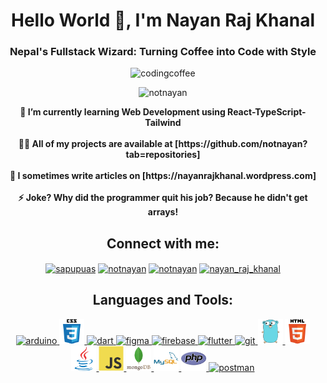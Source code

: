 <h1 align="center">Hello World 👋, I'm Nayan Raj Khanal</h1>
<h3 align="center">Nepal's Fullstack Wizard: Turning Coffee into Code with Style</h3>

<p align="center">
  <img alt="codingcoffee" width="700" src="https://gifdb.com/images/high/cartoon-character-louise-belcher-coding-is-fun-ctmkcciuc1gyxos2.gif">
</p>

<p align="center">
  <img src="https://github-readme-stats.vercel.app/api/top-langs?username=notnayan&show_icons=true&locale=en&layout=compact" alt="notnayan" />
</p>

<p align="center">
  <b>🔭 I’m currently learning Web Development using React-TypeScript-Tailwind</b><br/><br/>
  <b>👨‍💻 All of my projects are available at [https://github.com/notnayan?tab=repositories]</b><br/><br/>
  <b>📝 I sometimes write articles on [https://nayanrajkhanal.wordpress.com]</b><br/><br/>
  <b>⚡ Joke? Why did the programmer quit his job? Because he didn't get arrays!</b>
</p>

<h2 align="center">Connect with me:</h2>
<p align="center">
<a href="https://twitter.com/sapupuas" target="blank"><img align="center" src="https://cdn-icons-png.flaticon.com/512/11023/11023504.png" alt="sapupuas" height="50" width="50" /></a>
<a href="https://github.com/notnayan" target="blank"><img align="center" src="https://cdn-icons-png.flaticon.com/512/11023/11023043.png" alt="notnayan" height="50" width="50" /></a>
<a href="https://fb.com/notnayan" target="blank"><img align="center" src="https://cdn-icons-png.flaticon.com/512/11023/11023391.png" alt="notnayan" height="50" width="50" /></a>
<a href="https://instagram.com/nayan_raj_khanal" target="blank"><img align="center" src="https://cdn-icons-png.flaticon.com/512/11023/11023406.png" alt="nayan_raj_khanal" height="50" width="50" /></a>
</p>

<h2 align="center">Languages and Tools:</h2>
<p align="center"> <a href="https://www.arduino.cc/" target="_blank" rel="noreferrer"> <img src="https://cdn.worldvectorlogo.com/logos/arduino-1.svg" alt="arduino" width="40" height="40"/> </a> <a href="https://www.w3schools.com/css/" target="_blank" rel="noreferrer"> <img src="https://raw.githubusercontent.com/devicons/devicon/master/icons/css3/css3-original-wordmark.svg" alt="css3" width="40" height="40"/> </a> <a href="https://dart.dev" target="_blank" rel="noreferrer"> <img src="https://www.vectorlogo.zone/logos/dartlang/dartlang-icon.svg" alt="dart" width="40" height="40"/> </a> <a href="https://www.figma.com/" target="_blank" rel="noreferrer"> <img src="https://www.vectorlogo.zone/logos/figma/figma-icon.svg" alt="figma" width="40" height="40"/> </a> <a href="https://firebase.google.com/" target="_blank" rel="noreferrer"> <img src="https://www.vectorlogo.zone/logos/firebase/firebase-icon.svg" alt="firebase" width="40" height="40"/> </a> <a href="https://flutter.dev" target="_blank" rel="noreferrer"> <img src="https://www.vectorlogo.zone/logos/flutterio/flutterio-icon.svg" alt="flutter" width="40" height="40"/> </a> <a href="https://git-scm.com/" target="_blank" rel="noreferrer"> <img src="https://www.vectorlogo.zone/logos/git-scm/git-scm-icon.svg" alt="git" width="40" height="40"/> </a> <a href="https://golang.org" target="_blank" rel="noreferrer"> <img src="https://raw.githubusercontent.com/devicons/devicon/master/icons/go/go-original.svg" alt="go" width="40" height="40"/> </a> <a href="https://www.w3.org/html/" target="_blank" rel="noreferrer"> <img src="https://raw.githubusercontent.com/devicons/devicon/master/icons/html5/html5-original-wordmark.svg" alt="html5" width="40" height="40"/> </a> <a href="https://www.java.com" target="_blank" rel="noreferrer"> <img src="https://raw.githubusercontent.com/devicons/devicon/master/icons/java/java-original.svg" alt="java" width="40" height="40"/> </a> <a href="https://developer.mozilla.org/en-US/docs/Web/JavaScript" target="_blank" rel="noreferrer"> <img src="https://raw.githubusercontent.com/devicons/devicon/master/icons/javascript/javascript-original.svg" alt="javascript" width="40" height="40"/> </a> <a href="https://www.mongodb.com/" target="_blank" rel="noreferrer"> <img src="https://raw.githubusercontent.com/devicons/devicon/master/icons/mongodb/mongodb-original-wordmark.svg" alt="mongodb" width="40" height="40"/> </a> <a href="https://www.mysql.com/" target="_blank" rel="noreferrer"> <img src="https://raw.githubusercontent.com/devicons/devicon/master/icons/mysql/mysql-original-wordmark.svg" alt="mysql" width="40" height="40"/> </a> <a href="https://www.php.net" target="_blank" rel="noreferrer"> <img src="https://raw.githubusercontent.com/devicons/devicon/master/icons/php/php-original.svg" alt="php" width="40" height="40"/> </a> <a href="https://postman.com" target="_blank" rel="noreferrer"> <img src="https://www.vectorlogo.zone/logos/getpostman/getpostman-icon.svg" alt="postman" width="40" height="40"/> </a> </p>
